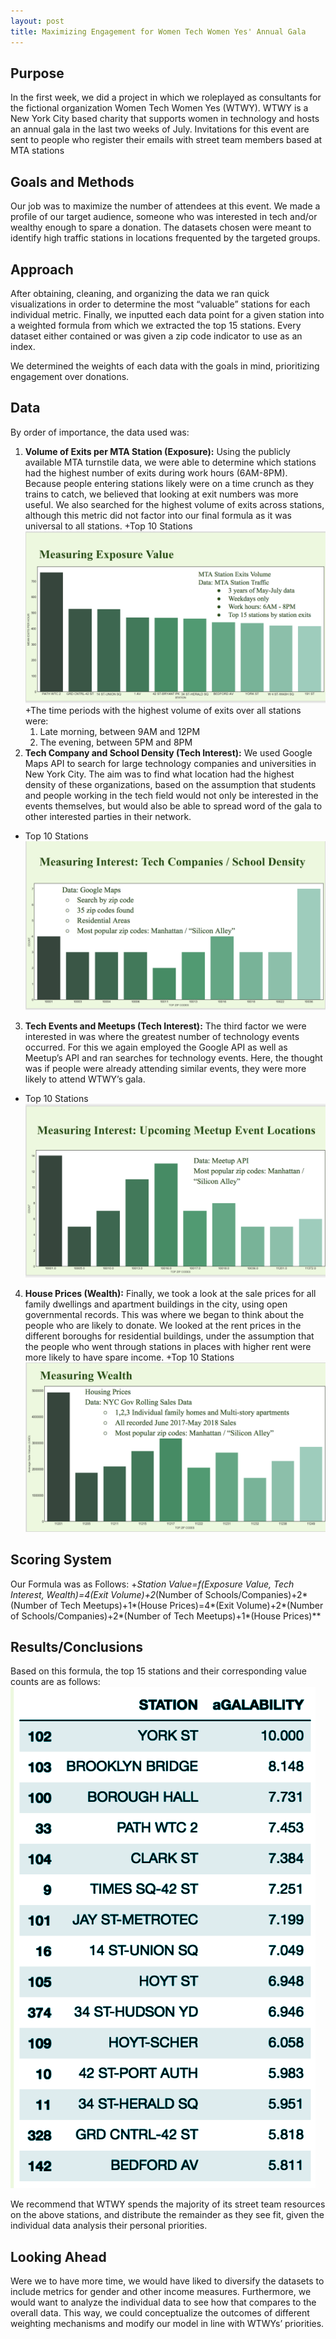 ```yaml
---
layout: post
title: Maximizing Engagement for Women Tech Women Yes' Annual Gala
---
```


## Purpose
In the first week, we did a project in which we roleplayed as consultants for the fictional organization Women Tech Women Yes (WTWY). WTWY is a New York City based charity that supports women in technology and hosts an annual gala in the last two weeks of July. Invitations for this event are sent to people who register their emails with street team members based at MTA stations

## Goals and Methods
Our job was to maximize the number of attendees at this event. We made a profile of our target audience, someone who was interested in tech and/or wealthy enough to spare a donation. The datasets chosen were meant to identify high traffic stations in locations frequented by the targeted groups. 

## Approach
After obtaining, cleaning, and organizing the data we ran quick visualizations in order to determine the most “valuable” stations for each individual metric.  Finally, we inputted each data point for a given station into a weighted formula from which we extracted the top 15 stations. Every dataset either contained or was given a zip code indicator to use as an index.

We determined the weights of each data with the goals in mind, prioritizing engagement over donations.

## Data
By order of importance, the data used was:
1. **Volume of Exits per MTA Station (Exposure):** Using the publicly available MTA turnstile data, we were able to determine which stations had the highest number of exits during work hours (6AM-8PM). Because people entering stations likely were on a time crunch as they trains to catch, we believed that looking at exit numbers was more useful. We also searched for the highest volume of exits across stations, although this metric did not factor into our final formula as it was universal to all stations.
  +Top 10 Stations
  ![alt text](/images/Benson/exposure.png)
  +The time periods with the highest volume of exits over all stations were:
    1. Late morning, between 9AM and 12PM
    2. The evening, between 5PM and 8PM
2. **Tech Company and School Density (Tech Interest):** We used Google Maps API to search for large technology companies and universities in New York City. The aim was to find what location had the highest density of these organizations, based on the assumption that students and people working in the tech field would not only be interested in the events themselves, but would also be able to spread word of the gala to other interested parties in their network.
  + Top 10 Stations
  ![alt text](/images/Benson/tech_companies.png)
3. **Tech Events and Meetups (Tech Interest):** The third factor we were interested in was where the greatest number of technology events occurred. For this we again employed the Google API as well as Meetup’s API and ran searches for technology events. Here, the thought was if people were already attending similar events, they were more likely to attend WTWY’s gala. 
  + Top 10 Stations
  ![alt text](/images/Benson/meetup.png)
4. **House Prices (Wealth):** Finally, we took a look at the sale prices for all family dwellings and apartment buildings in the city, using open governmental records. This was where we began to think about the people who are likely to donate. We looked at the rent prices in the different boroughs for residential buildings, under the assumption that the people who went through stations in places with higher rent were more likely to have spare income.
  +Top 10 Stations
  ![alt text](/images/Benson/wealth.png)
  
## Scoring System
Our Formula was as Follows:
+**Station Value=f(Exposure Value, Tech Interest, Wealth)=4*(Exit Volume)+2*(Number of Schools/Companies)+2*(Number of Tech Meetups)+1*(House Prices)=4*(Exit Volume)+2*(Number of Schools/Companies)+2*(Number of Tech Meetups)+1*(House Prices)**

## Results/Conclusions
Based on this formula, the top 15 stations and their corresponding value counts are as follows:
![alt text](/images/Benson/final_score.png)

We recommend that WTWY spends the majority of its street team resources on the above stations, and distribute the remainder as they see fit, given the individual data analysis their personal priorities.


## Looking Ahead
Were we to have more time, we would have liked to diversify the datasets to include metrics for gender and other income measures. Furthermore, we would want to analyze the individual data to see how that compares to the overall data. This way, we could conceptualize the outcomes of different weighting mechanisms and modify our model in line with WTWYs’ priorities.
